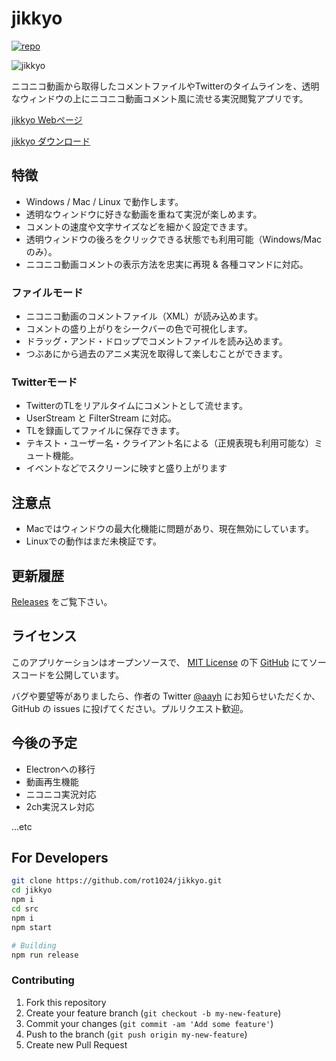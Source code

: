 # jikkyo

[![repo](https://david-dm.org/rot1024/jikkyo.svg)](https://david-dm.org/rot1024/jikkyo)

![jikkyo](http://rot1024.com/jikkyo/images/kinmoza_min.jpg)

ニコニコ動画から取得したコメントファイルやTwitterのタイムラインを、透明なウィンドウの上にニコニコ動画コメント風に流せる実況閲覧アプリです。

[jikkyo Webページ](https://rot1024.github.io/jikkyo/)

[jikkyo ダウンロード](https://github.com/rot1024/jikkyo/releases/latest)

## 特徴

* Windows / Mac / Linux で動作します。
* 透明なウィンドウに好きな動画を重ねて実況が楽しめます。
* コメントの速度や文字サイズなどを細かく設定できます。
* 透明ウィンドウの後ろをクリックできる状態でも利用可能（Windows/Macのみ）。
* ニコニコ動画コメントの表示方法を忠実に再現 & 各種コマンドに対応。

### ファイルモード

* ニコニコ動画のコメントファイル（XML）が読み込めます。
* コメントの盛り上がりをシークバーの色で可視化します。
* ドラッグ・アンド・ドロップでコメントファイルを読み込めます。
* つぶあにから過去のアニメ実況を取得して楽しむことができます。

### Twitterモード

* TwitterのTLをリアルタイムにコメントとして流せます。
* UserStream と FilterStream に対応。
* TLを録画してファイルに保存できます。
* テキスト・ユーザー名・クライアント名による（正規表現も利用可能な）ミュート機能。
* イベントなどでスクリーンに映すと盛り上がります

## 注意点

* Macではウィンドウの最大化機能に問題があり、現在無効にしています。
* Linuxでの動作はまだ未検証です。

## 更新履歴

[Releases](https://github.com/rot1024/jikkyo/releases) をご覧下さい。

## ライセンス

このアプリケーションはオープンソースで、 [MIT License](LICENSE) の下 [GitHub](https://github.com/rot1024/jikkyo) にてソースコードを公開しています。

バグや要望等がありましたら、作者の Twitter [@aayh](http://twitter.com/aayh) にお知らせいただくか、 GitHub の issues に投げてください。プルリクエスト歓迎。

## 今後の予定

* Electronへの移行
* 動画再生機能
* ニコニコ実況対応
* 2ch実況スレ対応

...etc

## For Developers

```sh
git clone https://github.com/rot1024/jikkyo.git
cd jikkyo
npm i
cd src
npm i
npm start

# Building
npm run release
```

### Contributing

1. Fork this repository
2. Create your feature branch (`git checkout -b my-new-feature`)
3. Commit your changes (`git commit -am 'Add some feature'`)
4. Push to the branch (`git push origin my-new-feature`)
5. Create new Pull Request
